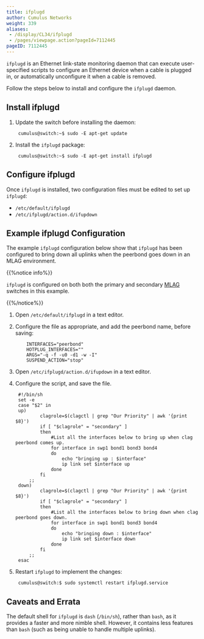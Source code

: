 ```yaml
---
title: ifplugd
author: Cumulus Networks
weight: 339
aliases:
 - /display/CL34/ifplugd
 - /pages/viewpage.action?pageId=7112445
pageID: 7112445
---
```

`ifplugd` is an Ethernet link-state monitoring daemon that can execute
user-specified scripts to configure an Ethernet device when a cable is
plugged in, or automatically unconfigure it when a cable is removed.

Follow the steps below to install and configure the `ifplugd` daemon.

## Install ifplugd

1. Update the switch before installing the daemon:

        cumulus@switch:~$ sudo -E apt-get update

2. Install the `ifplugd` package:

        cumulus@switch:~$ sudo -E apt-get install ifplugd

## Configure ifplugd

Once `ifplugd` is installed, two configuration files must be edited to
set up `ifplugd`:

- `/etc/default/ifplugd`
- `/etc/ifplugd/action.d/ifupdown`

## Example ifplugd Configuration

The example `ifplugd` configuration below show that `ifplugd` has been
configured to bring down all uplinks when the peerbond goes down in an
MLAG environment.

{{%notice info%}}

`ifplugd` is configured on both both the primary and secondary
[MLAG](/version/cumulus-linux-343/Layer-One-and-Two/Multi-Chassis-Link-Aggregation-MLAG)
switches in this example.

{{%/notice%}}

1. Open `/etc/default/ifplugd` in a text editor.

2. Configure the file as appropriate, and add the peerbond name, before
    saving:

    ``` 
        INTERFACES="peerbond"
        HOTPLUG_INTERFACES=""
        ARGS="-q -f -u0 -d1 -w -I"
        SUSPEND_ACTION="stop"
    ```

3. Open `/etc/ifplugd/action.d/ifupdown` in a text editor.

4. Configure the script, and save the file.

        #!/bin/sh
        set -e
        case "$2" in
        up)
                clagrole=$(clagctl | grep "Our Priority" | awk '{print $8}')
                if [ "$clagrole" = "secondary" ]
                then
                    #List all the interfaces below to bring up when clag peerbond comes up.
                    for interface in swp1 bond1 bond3 bond4
                    do
                        echo "bringing up : $interface"  
                        ip link set $interface up
                    done
                fi
            ;;
        down)
                clagrole=$(clagctl | grep "Our Priority" | awk '{print $8}')
                if [ "$clagrole" = "secondary" ]
                then
                    #List all the interfaces below to bring down when clag peerbond goes down.
                    for interface in swp1 bond1 bond3 bond4
                    do
                        echo "bringing down : $interface"
                        ip link set $interface down
                    done
                fi
            ;;
        esac

5. Restart `ifplugd` to implement the changes:

        cumulus@switch:$ sudo systemctl restart ifplugd.service

## Caveats and Errata

The default shell for `ifplugd` is `dash` (`/bin/sh`), rather than
`bash`, as it provides a faster and more nimble shell. However, it
contains less features than `bash` (such as being unable to handle
multiple uplinks).
